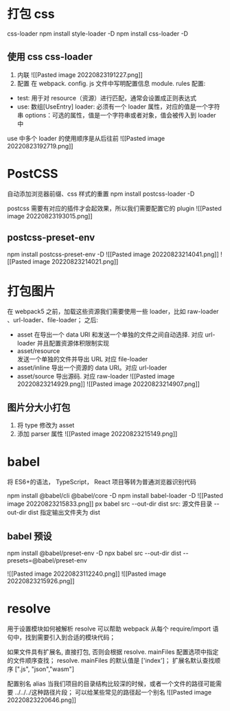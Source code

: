 # 打包 css
css-loader
npm install style-loader -D
npm install css-loader -D

## 使用 css css-loader 
1. 内联 ![[Pasted image 20220823191227.png]]
2. 配置
在 webpack. config. js 文件中写明配置信息
module. rules 配置:
- test: 用于对 resource（资源）进行匹配，通常会设置成正则表达式
- use: 数组[UseEntry]
	loader: 必须有一个 loader 属性，对应的值是一个字符串
	options：可选的属性，值是一个字符串或者对象，值会被传入到 loader 中

use 中多个 loader 的使用顺序是从后往前
![[Pasted image 20220823192719.png]]


# PostCSS
自动添加浏览器前缀、css 样式的重置
npm install postcss-loader -D

 postcss 需要有对应的插件才会起效果，所以我们需要配置它的 plugin
![[Pasted image 20220823193015.png]]

## postcss-preset-env
npm install postcss-preset-env -D
![[Pasted image 20220823214041.png]]
![[Pasted image 20220823214021.png]]

# 打包图片

在 webpack5 之前，加载这些资源我们需要使用一些 loader，比如 raw-loader 、url-loader、file-loader；
之后:
- asset 
	在导出一个 data URI 和发送一个单独的文件之间自动选择.   对应 url-loader 并且配置资源体积限制实现
- asset/resource  
	发送一个单独的文件并导出 URL  对应 file-loader
- asset/inline
	导出一个资源的 data URI。对应 url-loader 
- asset/source
	导出源码.  对应 raw-loader
![[Pasted image 20220823214929.png]]
![[Pasted image 20220823214907.png]]


## 图片分大小打包
1. 将 type 修改为 asset
2. 添加 parser 属性
![[Pasted image 20220823215149.png]]

# babel
将 ES6+的语法， TypeScript， React 项目等转为普通浏览器识别代码

npm install @babel/cli @babel/core -D
npm install babel-loader -D
![[Pasted image 20220823215833.png]]
px babel src --out-dir dist
	src: 源文件目录
	--out-dir dist 指定输出文件夹为 dist

## babel 预设
npm install @babel/preset-env -D
npx babel src --out-dir dist --presets=@babel/preset-env

![[Pasted image 20220823112240.png]]
![[Pasted image 20220823215926.png]]


# resolve
用于设置模块如何被解析
resolve 可以帮助 webpack 从每个 require/import 语句中，找到需要引入到合适的模块代码；

如果文件具有扩展名, 直接打包, 否则会根据 resolve. mainFiles 配置选项中指定的文件顺序查找；
	resolve. mainFiles 的默认值是 ['index']；
	扩展名默认查找顺序 [".js", "json","wasm"]

配置别名 alias
当我们项目的目录结构比较深的时候，或者一个文件的路径可能需要 ../../../这种路径片段；
可以给某些常见的路径起一个别名
![[Pasted image 20220823220646.png]]